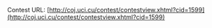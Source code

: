 Contest URL: [http://coj.uci.cu/contest/contestview.xhtml?cid=1599](http://coj.uci.cu/contest/contestview.xhtml?cid=1599)
